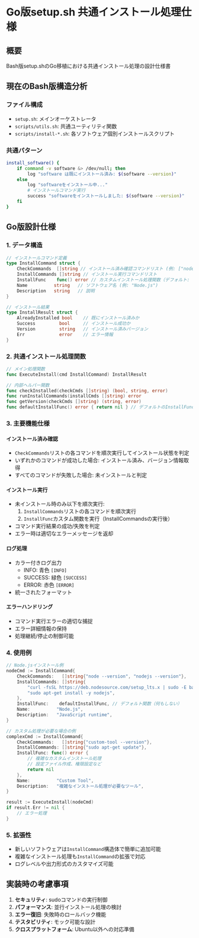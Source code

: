 # Go版setup.sh 共通インストール処理仕様

## 概要

Bash版setup.shのGo移植における共通インストール処理の設計仕様書

## 現在のBash版構造分析

### ファイル構成
- `setup.sh`: メインオーケストレータ
- `scripts/utils.sh`: 共通ユーティリティ関数
- `scripts/install-*.sh`: 各ソフトウェア個別インストールスクリプト

### 共通パターン
```bash
install_software() {
    if command -v software &> /dev/null; then
        log "software は既にインストール済み: $(software --version)"
    else
        log "softwareをインストール中..."
        # インストールコマンド実行
        success "softwareをインストールしました: $(software --version)"
    fi
}
```

## Go版設計仕様

### 1. データ構造

```go
// インストールコマンド定義
type InstallCommand struct {
    CheckCommands  []string // インストール済み確認コマンドリスト (例: ["node --version"])
    InstallCommands []string // インストール実行コマンドリスト
    InstallFunc    func() error // カスタムインストール処理関数（デフォルト: 何もしない関数）
    Name          string   // ソフトウェア名 (例: "Node.js")
    Description   string   // 説明
}

// インストール結果
type InstallResult struct {
    AlreadyInstalled bool    // 既にインストール済みか
    Success         bool     // インストール成功か
    Version         string   // インストール済みバージョン
    Err             error    // エラー情報
}
```

### 2. 共通インストール処理関数

```go
// メイン処理関数
func ExecuteInstall(cmd InstallCommand) InstallResult

// 内部ヘルパー関数
func checkInstalled(checkCmds []string) (bool, string, error)
func runInstallCommands(installCmds []string) error
func getVersion(checkCmds []string) (string, error)
func defaultInstallFunc() error { return nil } // デフォルトのInstallFunc
```

### 3. 主要機能仕様

#### インストール済み確認
- `CheckCommands`リストの各コマンドを順次実行してインストール状態を判定
- いずれかのコマンドが成功した場合: インストール済み、バージョン情報取得
- すべてのコマンドが失敗した場合: 未インストールと判定

#### インストール実行
- 未インストール時のみ以下を順次実行:
  1. `InstallCommands`リストの各コマンドを順次実行
  2. `InstallFunc`カスタム関数を実行（InstallCommandsの実行後）
- コマンド実行結果の成功/失敗を判定
- エラー時は適切なエラーメッセージを返却

#### ログ処理
- カラー付きログ出力
  - INFO: 青色 `[INFO]`
  - SUCCESS: 緑色 `[SUCCESS]`
  - ERROR: 赤色 `[ERROR]`
- 統一されたフォーマット

#### エラーハンドリング
- コマンド実行エラーの適切な捕捉
- エラー詳細情報の保持
- 処理継続/停止の制御可能

### 4. 使用例

```go
// Node.jsインストール例
nodeCmd := InstallCommand{
    CheckCommands:   []string{"node --version", "nodejs --version"},
    InstallCommands: []string{
        "curl -fsSL https://deb.nodesource.com/setup_lts.x | sudo -E bash -",
        "sudo apt-get install -y nodejs",
    },
    InstallFunc:    defaultInstallFunc, // デフォルト関数（何もしない）
    Name:          "Node.js",
    Description:   "JavaScript runtime",
}

// カスタム処理が必要な場合の例
complexCmd := InstallCommand{
    CheckCommands:   []string{"custom-tool --version"},
    InstallCommands: []string{"sudo apt-get update"},
    InstallFunc: func() error {
        // 複雑なカスタムインストール処理
        // 設定ファイル作成、権限設定など
        return nil
    },
    Name:          "Custom Tool",
    Description:   "複雑なインストール処理が必要なツール",
}

result := ExecuteInstall(nodeCmd)
if result.Err != nil {
    // エラー処理
}
```

### 5. 拡張性

- 新しいソフトウェアは`InstallCommand`構造体で簡単に追加可能
- 複雑なインストール処理も`InstallCommand`の拡張で対応
- ログレベルや出力形式のカスタマイズ可能

## 実装時の考慮事項

1. **セキュリティ**: sudoコマンドの実行制御
2. **パフォーマンス**: 並行インストール処理の検討
3. **エラー復旧**: 失敗時のロールバック機能
4. **テスタビリティ**: モック可能な設計
5. **クロスプラットフォーム**: Ubuntu以外への対応準備